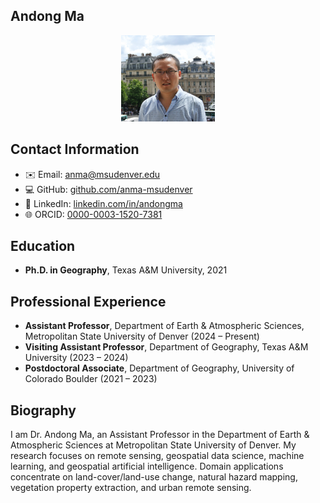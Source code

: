 
## Andong Ma
<p align="center">
  <img src="img/IMG_01802_clip.jpg" alt="Andong Ma Photo" width="150" />
</p>

## Contact Information
- ✉️ Email: [anma@msudenver.edu](mailto:anma@msudenver.edu)  
- 💻 GitHub: [github.com/anma-msudenver](https://github.com/anma-msudenver)  
- 🔗 LinkedIn: [linkedin.com/in/andongma](https://www.linkedin.com/in/andongma)  
- 🌐 ORCID: [0000-0003-1520-7381](https://orcid.org/0000-0003-1520-7381)

## Education
- **Ph.D. in Geography**, Texas A&M University, 2021

## Professional Experience
- **Assistant Professor**, Department of Earth & Atmospheric Sciences, Metropolitan State University of Denver (2024 – Present)  
- **Visiting Assistant Professor**, Department of Geography, Texas A&M University (2023 – 2024)  
- **Postdoctoral Associate**, Department of Geography, University of Colorado Boulder (2021 – 2023)  

## Biography
I am Dr. Andong Ma, an Assistant Professor in the Department of Earth & Atmospheric Sciences at Metropolitan State University of Denver. My research focuses on remote sensing, geospatial data science, machine learning, and geospatial artificial intelligence. Domain applications concentrate on land-cover/land-use change, natural hazard mapping, vegetation property extraction, and urban remote sensing.
